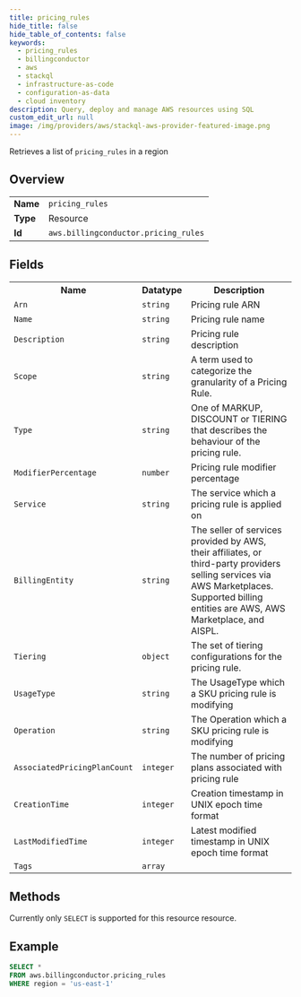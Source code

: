 ```yaml
---
title: pricing_rules
hide_title: false
hide_table_of_contents: false
keywords:
  - pricing_rules
  - billingconductor
  - aws
  - stackql
  - infrastructure-as-code
  - configuration-as-data
  - cloud inventory
description: Query, deploy and manage AWS resources using SQL
custom_edit_url: null
image: /img/providers/aws/stackql-aws-provider-featured-image.png
---
```

Retrieves a list of <code>pricing_rules</code> in a region

## Overview
<table><tbody>
<tr><td><b>Name</b></td><td><code>pricing_rules</code></td></tr>
<tr><td><b>Type</b></td><td>Resource</td></tr>
<tr><td><b>Id</b></td><td><code>aws.billingconductor.pricing_rules</code></td></tr>
</tbody></table>

## Fields
<table><tbody>
<tr><th>Name</th><th>Datatype</th><th>Description</th></tr>
<tr><td><code>Arn</code></td><td><code>string</code></td><td>Pricing rule ARN</td></tr><tr><td><code>Name</code></td><td><code>string</code></td><td>Pricing rule name</td></tr><tr><td><code>Description</code></td><td><code>string</code></td><td>Pricing rule description</td></tr><tr><td><code>Scope</code></td><td><code>string</code></td><td>A term used to categorize the granularity of a Pricing Rule.</td></tr><tr><td><code>Type</code></td><td><code>string</code></td><td>One of MARKUP, DISCOUNT or TIERING that describes the behaviour of the pricing rule.</td></tr><tr><td><code>ModifierPercentage</code></td><td><code>number</code></td><td>Pricing rule modifier percentage</td></tr><tr><td><code>Service</code></td><td><code>string</code></td><td>The service which a pricing rule is applied on</td></tr><tr><td><code>BillingEntity</code></td><td><code>string</code></td><td>The seller of services provided by AWS, their affiliates, or third-party providers selling services via AWS Marketplaces. Supported billing entities are AWS, AWS Marketplace, and AISPL.</td></tr><tr><td><code>Tiering</code></td><td><code>object</code></td><td>The set of tiering configurations for the pricing rule.</td></tr><tr><td><code>UsageType</code></td><td><code>string</code></td><td>The UsageType which a SKU pricing rule is modifying</td></tr><tr><td><code>Operation</code></td><td><code>string</code></td><td>The Operation which a SKU pricing rule is modifying</td></tr><tr><td><code>AssociatedPricingPlanCount</code></td><td><code>integer</code></td><td>The number of pricing plans associated with pricing rule</td></tr><tr><td><code>CreationTime</code></td><td><code>integer</code></td><td>Creation timestamp in UNIX epoch time format</td></tr><tr><td><code>LastModifiedTime</code></td><td><code>integer</code></td><td>Latest modified timestamp in UNIX epoch time format</td></tr><tr><td><code>Tags</code></td><td><code>array</code></td><td></td></tr>
</tbody></table>

## Methods
Currently only <code>SELECT</code> is supported for this resource resource.

## Example
```sql
SELECT * 
FROM aws.billingconductor.pricing_rules
WHERE region = 'us-east-1'
```
